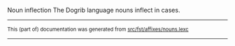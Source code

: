 Noun inflection
The Dogrib language nouns inflect in cases.

* * *

<small>This (part of) documentation was generated from [src/fst/affixes/nouns.lexc](https://github.com/giellalt/lang-dgr/blob/main/src/fst/affixes/nouns.lexc)</small>

---

